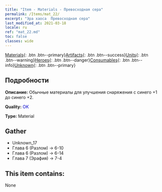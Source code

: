 ```yaml
---
title: "Item - Materials - Превосходная сера"
permalink: /Items/mat_22/
excerpt: "Эра хаоса  Превосходная сера"
last_modified_at: 2021-03-18
locale: ru
ref: "mat_22.md"
toc: false
classes: wide
---
```

 [Materials](/ru/Items/){: .btn .btn--primary}[Artifacts](/ru/Items/Artifacts/){: .btn .btn--success}[Units](/ru/Items/Units/){: .btn .btn--warning}[Heroes](/ru/Items/Heroes/){: .btn .btn--danger}[Consumables](/ru/Items/Consumables/){: .btn .btn--info}[Unknown](/ru/Items/Unknown/){: .btn .btn--primary}

## Подробности
 **Описание:** Обычные материалы для улучшения снаряжения c синего +1 до синего +2.

 **Quality:** <span style="color: #0000CD">OK</span>

 **Type:** Material

## Gather

*    Unknown_17 
*    Глава 6 (Разлом) -> 6-10 
*    Глава 6 (Разлом) -> 6-14 
*    Глава 7 (Эрафия) -> 7-4 

## This item contains:

  None

